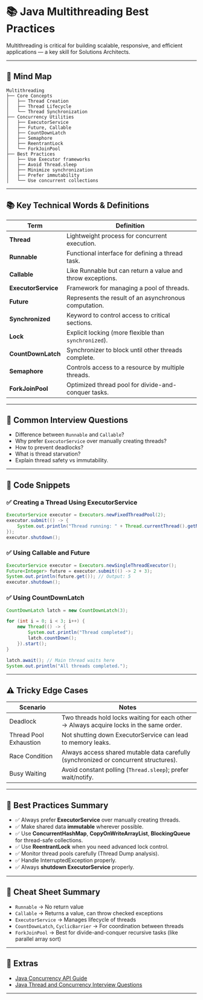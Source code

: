 # 📚 Java Multithreading Best Practices

Multithreading is critical for building scalable, responsive, and efficient applications — a key skill for Solutions Architects.

---

## 🧠 Mind Map

```
Multithreading
├── Core Concepts
│   ├── Thread Creation
│   ├── Thread Lifecycle
│   └── Thread Synchronization
├── Concurrency Utilities
│   ├── ExecutorService
│   ├── Future, Callable
│   ├── CountDownLatch
│   ├── Semaphore
│   ├── ReentrantLock
│   └── ForkJoinPool
├── Best Practices
│   ├── Use Executor frameworks
│   ├── Avoid Thread.sleep
│   ├── Minimize synchronization
│   ├── Prefer immutability
│   └── Use concurrent collections
```

---

## 📚 Key Technical Words & Definitions

| Term | Definition |
|------|------------|
| **Thread** | Lightweight process for concurrent execution. |
| **Runnable** | Functional interface for defining a thread task. |
| **Callable** | Like Runnable but can return a value and throw exceptions. |
| **ExecutorService** | Framework for managing a pool of threads. |
| **Future** | Represents the result of an asynchronous computation. |
| **Synchronized** | Keyword to control access to critical sections. |
| **Lock** | Explicit locking (more flexible than `synchronized`). |
| **CountDownLatch** | Synchronizer to block until other threads complete. |
| **Semaphore** | Controls access to a resource by multiple threads. |
| **ForkJoinPool** | Optimized thread pool for divide-and-conquer tasks. |

---

## 🔎 Common Interview Questions

- Difference between `Runnable` and `Callable`?
- Why prefer `ExecutorService` over manually creating threads?
- How to prevent deadlocks?
- What is thread starvation?
- Explain thread safety vs immutability.

---

## 🧪 Code Snippets

### ✅ Creating a Thread Using ExecutorService
```java
ExecutorService executor = Executors.newFixedThreadPool(2);
executor.submit(() -> {
    System.out.println("Thread running: " + Thread.currentThread().getName());
});
executor.shutdown();
```

### ✅ Using Callable and Future
```java
ExecutorService executor = Executors.newSingleThreadExecutor();
Future<Integer> future = executor.submit(() -> 2 + 3);
System.out.println(future.get()); // Output: 5
executor.shutdown();
```

### ✅ Using CountDownLatch
```java
CountDownLatch latch = new CountDownLatch(3);

for (int i = 0; i < 3; i++) {
    new Thread(() -> {
        System.out.println("Thread completed");
        latch.countDown();
    }).start();
}

latch.await(); // Main thread waits here
System.out.println("All threads completed.");
```

---

## ⚠️ Tricky Edge Cases

| Scenario | Notes |
|----------|-------|
| Deadlock | Two threads hold locks waiting for each other → Always acquire locks in the same order. |
| Thread Pool Exhaustion | Not shutting down ExecutorService can lead to memory leaks. |
| Race Condition | Always access shared mutable data carefully (synchronized or concurrent structures). |
| Busy Waiting | Avoid constant polling (`Thread.sleep`); prefer wait/notify. |

---

## 🎯 Best Practices Summary

- ✅ Always prefer **ExecutorService** over manually creating threads.
- ✅ Make shared data **immutable** wherever possible.
- ✅ Use **ConcurrentHashMap**, **CopyOnWriteArrayList**, **BlockingQueue** for thread-safe collections.
- ✅ Use **ReentrantLock** when you need advanced lock control.
- ✅ Monitor thread pools carefully (Thread Dump analysis).
- ✅ Handle InterruptedException properly.
- ✅ Always **shutdown ExecutorService** properly.

---

## 📘 Cheat Sheet Summary

- `Runnable` → No return value
- `Callable` → Returns a value, can throw checked exceptions
- `ExecutorService` → Manages lifecycle of threads
- `CountDownLatch`, `CyclicBarrier` → For coordination between threads
- `ForkJoinPool` → Best for divide-and-conquer recursive tasks (like parallel array sort)

---

## 🔗 Extras

- [Java Concurrency API Guide](https://docs.oracle.com/javase/8/docs/api/java/util/concurrent/package-summary.html)
- [Java Thread and Concurrency Interview Questions](https://www.baeldung.com/java-concurrency-interview-questions)

---
